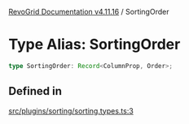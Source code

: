[RevoGrid Documentation v4.11.16](README.md) / SortingOrder

# Type Alias: SortingOrder

```ts
type SortingOrder: Record<ColumnProp, Order>;
```

## Defined in

[src/plugins/sorting/sorting.types.ts:3](https://github.com/revolist/revogrid/blob/4a2e1c34e7e1a3d80ec42c0347cc2f82d785aa84/src/plugins/sorting/sorting.types.ts#L3)
